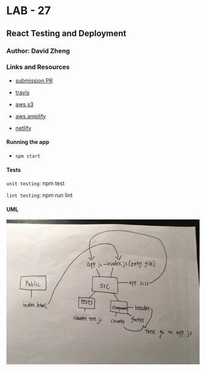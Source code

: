 # LAB - 27

## React Testing and Deployment 

### Author: David Zheng 

### Links and Resources
* [submission PR](https://github.com/davidzheng-401d32/lab-27/pull/2)

* [travis](https://travis-ci.com/davidzheng-401d32/lab-27/builds/137320440)

* [aws s3](http://davidlab27.s3-website-us-west-2.amazonaws.com/)
* [aws amplify](https://master.d3fq8oa4iogvdq.amplifyapp.com/)
* [netlify](https://cocky-chandrasekhar-0d7704.netlify.com/)


#### Running the app
* `npm start`

  
#### Tests
`unit testing`: npm test

`lint testing`: npm run lint 

#### UML
![lab-27-uml](lab-27-uml.JPG)
